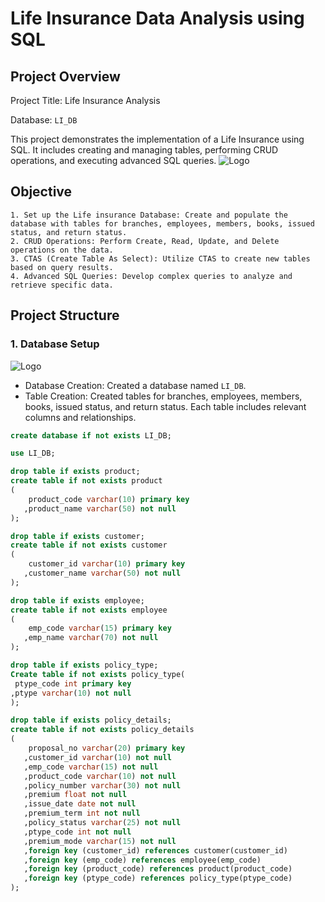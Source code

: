 
# Life Insurance Data Analysis using SQL

## Project Overview

Project Title: Life Insurance Analysis

Database: `LI_DB`

This project demonstrates the implementation of a Life Insurance using SQL. It includes creating and managing tables, performing CRUD operations, and executing advanced SQL queries.
![Logo](img.png)


## Objective

    1. Set up the Life insurance Database: Create and populate the database with tables for branches, employees, members, books, issued status, and return status.
    2. CRUD Operations: Perform Create, Read, Update, and Delete operations on the data.
    3. CTAS (Create Table As Select): Utilize CTAS to create new tables based on query results.
    4. Advanced SQL Queries: Develop complex queries to analyze and retrieve specific data.

## Project Structure

###    1. Database Setup

![Logo](image.png)

- Database Creation: Created a database named `LI_DB`.
- Table Creation: Created tables for branches, employees, members, books, issued status, and return status. Each table includes relevant columns and relationships.
```sql
create database if not exists LI_DB;

use LI_DB;

drop table if exists product;
create table if not exists product
(
	product_code varchar(10) primary key
   ,product_name varchar(50) not null
);

drop table if exists customer;
create table if not exists customer
(
	customer_id varchar(10) primary key
   ,customer_name varchar(50) not null
);

drop table if exists employee;
create table if not exists employee
(
	emp_code varchar(15) primary key
   ,emp_name varchar(70) not null
);

drop table if exists policy_type;
Create table if not exists policy_type(
 ptype_code int primary key
,ptype varchar(10) not null
);

drop table if exists policy_details;
create table if not exists policy_details
(
	proposal_no varchar(20) primary key
   ,customer_id varchar(10) not null
   ,emp_code varchar(15) not null
   ,product_code varchar(10) not null
   ,policy_number varchar(30) not null
   ,premium float not null
   ,issue_date date not null
   ,premium_term int not null
   ,policy_status varchar(25) not null
   ,ptype_code int not null
   ,premium_mode varchar(15) not null
   ,foreign key (customer_id) references customer(customer_id)
   ,foreign key (emp_code) references employee(emp_code)
   ,foreign key (product_code) references product(product_code)
   ,foreign key (ptype_code) references policy_type(ptype_code)
);

```